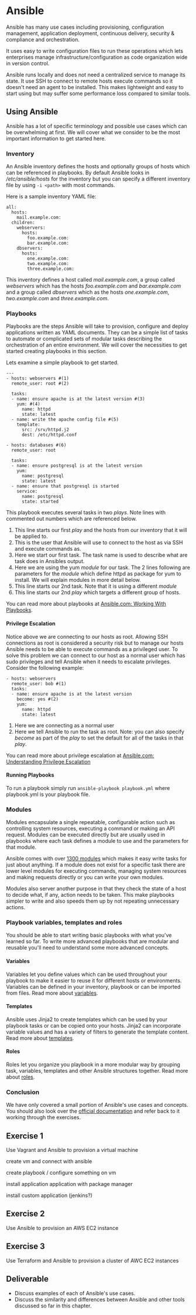 # Ansible

Ansible has many use cases including provisioning, configuration management, application deployment, continuous delivery, security & compliance and orchestration.

It uses easy to write configuration files to run these operations which lets enterprises manage infrastructure/configuration as code organization wide in version control.

Ansible runs locally and does not need a centralized service to manage its state. It use SSH to connect to remote hosts execute commands so it doesn't need an agent to be installed. This makes lightweight and easy to start using but may suffer some performance loss compared to similar tools.

## Using Ansible

Ansible has a lot of specific terminology and possible use cases which can be overwhelming at first. We will cover what we consider to be the most important information to get started here.

### Inventory

An Ansible inventory defines the hosts and optionally groups of hosts which can be referenced in playbooks. By default Ansible looks in */etc/ansible/hosts* for the inventory but you can specify a different inventory file by using `-i <path>` with most commands.

Here is a sample inventory YAML file:
```
all:
  hosts:
    mail.example.com:
  children:
    webservers:
      hosts:
        foo.example.com:
        bar.example.com:
    dbservers:
      hosts:
        one.example.com:
        two.example.com:
        three.example.com:
```

This inventory defines a host called *mail.example.com*, a group called *webservers* which has the hosts *foo.example.com* and *bar.example.com* and a group called *dbservers* which as the hosts *one.example.com*, *two.example.com* and *three.example.com*.

### Playbooks

Playbooks are the steps Ansible will take to provision, configure and deploy applications written as YAML documents. They can be a simple list of tasks to automate or complicated sets of modular tasks describing the orchestration of an entire environment. We will cover the necessities to get started creating playbooks in this section.

Lets examine a simple playbook to get started.

```
---
- hosts: webservers #(1)
  remote_user: root #(2)

  tasks:
  - name: ensure apache is at the latest version #(3)
    yum: #(4)
      name: httpd
      state: latest
  - name: write the apache config file #(5)
    template:
      src: /srv/httpd.j2
      dest: /etc/httpd.conf

- hosts: databases #(6)
  remote_user: root

  tasks:
  - name: ensure postgresql is at the latest version
    yum:
      name: postgresql
      state: latest
  - name: ensure that postgresql is started
    service:
      name: postgresql
      state: started
```
This playbook executes several tasks in two *plays*. Note lines with commented out numbers which are referenced below.

1. This line starts our first *play* and the hosts from our inventory that it will be applied to.
2. This is the user that Ansible will use to connect to the host as via SSH and execute commands as.
3. Here we start our first task. The task name is used to describe what are task does in Ansibles output.
4. Here we are using the yum *module* for our task. The 2 lines following are parameters for the *module* which define httpd as package for yum to install. We will explain modules in more detail below.
5. This line starts our 2nd task. Note that it is using a different *module*
6. This line starts our 2nd *play* which targets a different group of hosts.

You can read more about playbooks at [Ansible.com: Working With Playbooks](https://docs.ansible.com/ansible/latest/user_guide/playbooks.html).

#### Privilege Escalation

Notice above we are connecting to our hosts as root. Allowing SSH connections as root is considered a security risk but to manage our hosts Ansible needs to be able to execute commands as a privileged user. To solve this problem we can connect to our host as a normal user which has sudo privileges and tell Ansible when it needs to escalate privileges. Consider the following example:

```
- hosts: webservers
  remote_user: bob #(1)
  tasks:
  - name: ensure apache is at the latest version
    become: yes #(2)
    yum:
      name: httpd
      state: latest
```
1. Here we are connecting as a normal user
2. Here we tell Ansible to run the task as root. Note: you can also specify *become* as part of the *play* to set the default for all of the tasks in that *play*.

You can read more about privilege escalation at [Ansible.com: Understanding Privilege Escalation](https://docs.ansible.com/ansible/latest/user_guide/become.html)

#### Running Playbooks

To run a playbook simply run `ansible-playbook playbook.yml` where playbook.yml is your playbook file.

### Modules

Modules encapsulate a single repeatable, configurable action such as controlling system resources, executing a command or making an API request. Modules can be executed directly but are usually used in playbooks where each task defines a module to use and the parameters for that module.

Ansible comes with over [1300 modules](https://docs.ansible.com/ansible/latest/modules/list_of_all_modules.html) which makes it easy write tasks for just about anything. If a module does not exist for a specific task there are lower level modules for executing commands, managing system resources and making requests directly or you can write your own modules.

Modules also server another purpose in that they check the state of a host to decide what, if any, action needs to be taken. This make playbooks simpler to write and also speeds them up by not repeating unnecessary actions.

### Playbook variables, templates and roles

You should be able to start writing basic playbooks with what you've learned so far. To write more advanced playbooks that are modular and reusable you'll need to understand some more advanced concepts.

#### Variables

Variables let you define values which can be used throughout your playbook to make it easier to reuse it for different hosts or environments. Variables can be defined in your inventory, playbook or can be imported from files. Read more about [variables](https://docs.ansible.com/ansible/latest/user_guide/playbooks_variables.html).

#### Templates

Ansible uses Jinja2 to create templates which can be used by your playbook tasks or can be copied onto your hosts. Jinja2 can incorporate variable values and has a variety of filters to generate the template content. Read more about [templates](https://docs.ansible.com/ansible/latest/user_guide/playbooks_templating.html).

#### Roles

Roles let you organize you playbook in a more modular way by grouping task, variables, templates and other Ansible structures together. Read more about [roles](https://docs.ansible.com/ansible/latest/user_guide/playbooks_reuse_roles.html).

### Conclusion

We have only covered a small portion of Ansible's use cases and concepts. You should also look over the [official documentation](https://docs.ansible.com/) and refer back to it working through the exercises.

## Exercise 1

Use Vagrant and Ansible to provision a virtual machine

create vm and connect with ansible

create playbook / configure something on vm

install application application with package manager

install custom application (jenkins?)

## Exercise 2

Use Ansible to provision an AWS EC2 instance

## Exercise 3

Use Terraform and Ansible to provision a cluster of AWC EC2 instances

## Deliverable
 - Discuss examples of each of Ansible's use cases.
 - Discuss the similarity and differences between Ansible and other tools discussed so far in this chapter.
